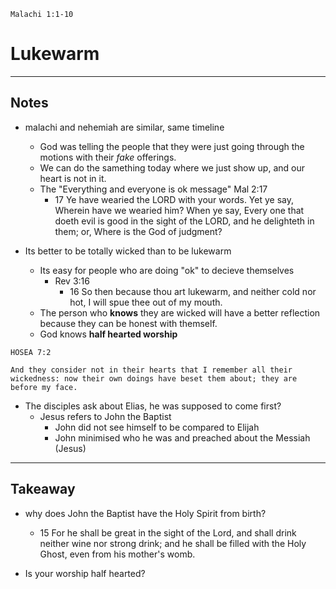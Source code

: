 ```
Malachi 1:1-10
```

# Lukewarm
---

## Notes
- malachi and nehemiah are similar, same timeline
  - God was telling the people that they were just going through the motions with their _fake_ offerings.
  - We can do the samething today where we just show up, and our heart is not in it.
  - The "Everything and everyone is ok message" Mal 2:17
    - 17 Ye have wearied the LORD with your words. Yet ye say, Wherein have we wearied him? When ye say, Every one that doeth evil is good in the sight of the LORD, and he delighteth in them; or, Where is the God of judgment?

- Its better to be totally wicked than to be lukewarm
  - Its easy for people who are doing "ok" to decieve themselves
    - Rev 3:16
      - 16 So then because thou art lukewarm, and neither cold nor hot, I will spue thee out of my mouth.
  - The person who **knows** they are wicked will have a better reflection because they can be honest with themself.
  - God knows __half hearted worship__

```
HOSEA 7:2

And they consider not in their hearts that I remember all their wickedness: now their own doings have beset them about; they are before my face.
```
  
      
- The disciples ask about Elias, he was supposed to come first?
  - Jesus refers to John the Baptist
    - John did not see himself to be compared to Elijah
    - John minimised who he was and preached about the Messiah (Jesus)
    
---

## Takeaway
- why does John the Baptist have the Holy Spirit from birth?
  - 15 For he shall be great in the sight of the Lord, and shall drink neither wine nor strong drink; and he shall be filled with the Holy Ghost, even from his mother's womb.
  
- Is your worship half hearted?
